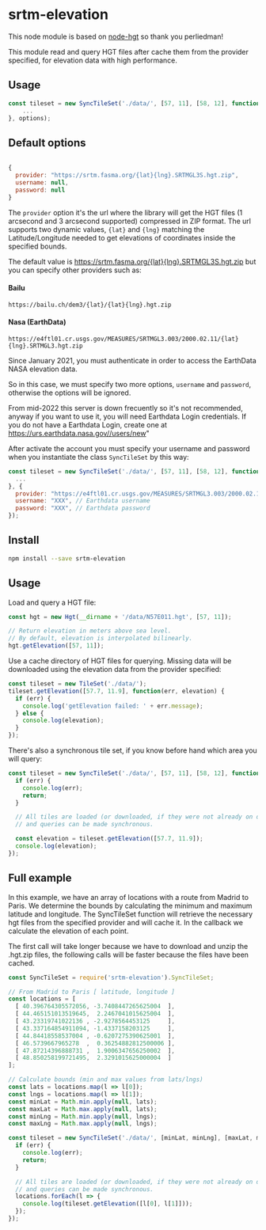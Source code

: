 srtm-elevation
==============

This node module is based on [node-hgt](https://github.com/perliedman/node-hgt) so thank you perliedman!

This module read and query HGT files after cache them from the provider specified, for elevation data with high performance.

## Usage

```js
const tileset = new SyncTileSet('./data/', [57, 11], [58, 12], function(err) {
    ...
}, options);
```
## Default options
```js

{
  provider: "https://srtm.fasma.org/{lat}{lng}.SRTMGL3S.hgt.zip",
  username: null,
  password: null
}
```
The ``provider`` option it's the url where the library will get the HGT files (1 arcsecond and 3 arcsecond supported) compressed in ZIP format. 
The url supports two dynamic values, ``{lat}`` and ``{lng}`` matching the Latitude/Longitude needed to get elevations of coordinates inside the specified bounds.

The default value is https://srtm.fasma.org/{lat}{lng}.SRTMGL3S.hgt.zip but you can specify other providers such as:

#### Bailu
```
https://bailu.ch/dem3/{lat}/{lat}{lng}.hgt.zip
```

#### Nasa (EarthData)
```
https://e4ftl01.cr.usgs.gov/MEASURES/SRTMGL3.003/2000.02.11/{lat}{lng}.SRTMGL3.hgt.zip
```
  
Since January 2021, you must authenticate in order to access the EarthData NASA elevation data.

So in this case, we must specify two more options, ``username`` and ``password``, otherwise the options will be ignored.

From mid-2022 this server is down frecuently so it's not recommended, anyway if you want to use it, you will need Earthdata Login credentials. If you do not have a Earthdata Login, create one at https://urs.earthdata.nasa.gov//users/new"

After activate the account you must specify your username and password when you instantiate the class `SyncTileSet` by this way:

```js
const tileset = new SyncTileSet('./data/', [57, 11], [58, 12], function(err) {
  ...
}, {
  provider: "https://e4ftl01.cr.usgs.gov/MEASURES/SRTMGL3.003/2000.02.11/{lat}{lng}.SRTMGL3.hgt.zip",
  username: "XXX", // Earthdata username
  password: "XXX", // Earthdata password
});
```

## Install

```bash
npm install --save srtm-elevation
```

## Usage

Load and query a HGT file:

```js
const hgt = new Hgt(__dirname + '/data/N57E011.hgt', [57, 11]);

// Return elevation in meters above sea level.
// By default, elevation is interpolated bilinearly.
hgt.getElevation([57, 11]);
```

Use a cache directory of HGT files for querying. Missing data will be downloaded
using the elevation data from the provider specified:

```js
const tileset = new TileSet('./data/');
tileset.getElevation([57.7, 11.9], function(err, elevation) {
  if (err) {
    console.log('getElevation failed: ' + err.message);
  } else {
    console.log(elevation);
  }
});
```

There's also a synchronous tile set, if you know before hand which area you will query:

```js
const tileset = new SyncTileSet('./data/', [57, 11], [58, 12], function(err) {
  if (err) {
    console.log(err);
    return;
  }

  // All tiles are loaded (or downloaded, if they were not already on disk)
  // and queries can be made synchronous.

  const elevation = tileset.getElevation([57.7, 11.9]);
  console.log(elevation);
});
```

## Full example

In this example, we have an array of locations with a route from Madrid to Paris. We determine the bounds by calculating the minimum and maximum latitude and longitude. The SyncTileSet function will retrieve the necessary hgt files from the specified provider and will cache it. In the callback we calculate the elevation of each point.

The first call will take longer because we have to download and unzip the .hgt.zip files, the following calls will be faster because the files have been cached.

```js
const SyncTileSet = require('srtm-elevation').SyncTileSet;

// From Madrid to Paris [ latitude, longitude ]
const locations = [
  [ 40.396764305572056, -3.7408447265625004  ],
  [ 44.465151013519645,  2.2467041015625004  ],
  [ 43.23319741022136 , -2.9278564453125     ],
  [ 43.337164854911094, -1.4337158203125     ],
  [ 44.84418558537004 , -0.6207275390625001  ],
  [ 46.5739667965278  ,  0.36254882812500006 ],
  [ 47.87214396888731 ,  1.9006347656250002  ],
  [ 48.850258199721495,  2.3291015625000004  ]
];

// Calculate bounds (min and max values from lats/lngs)
const lats = locations.map(l => l[0]);
const lngs = locations.map(l => l[1]);
const minLat = Math.min.apply(null, lats);
const maxLat = Math.max.apply(null, lats);
const minLng = Math.min.apply(null, lngs);
const maxLng = Math.max.apply(null, lngs);

const tileset = new SyncTileSet('./data/', [minLat, minLng], [maxLat, maxLng], function(err) {
  if (err) {
    console.log(err);
    return;
  }

  // All tiles are loaded (or downloaded, if they were not already on disk)
  // and queries can be made synchronous.
  locations.forEach(l => {
    console.log(tileset.getElevation([l[0], l[1]]));
  });
});
```
